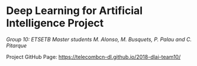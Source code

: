# Deep Learning for Artificial Intelligence Project 
*Group 10: ETSETB Master students M. Alonso, M. Busquets, P. Palau and C. Pitarque*

Project GitHub Page: https://telecombcn-dl.github.io/2018-dlai-team10/ 
